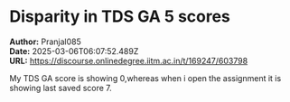 # Disparity in TDS GA 5 scores

**Author:** Pranjal085  
**Date:** 2025-03-06T06:07:52.489Z  
**URL:** https://discourse.onlinedegree.iitm.ac.in/t/169247/603798

My TDS GA score is showing 0,whereas when i open the assignment it is showing last saved score 7.
